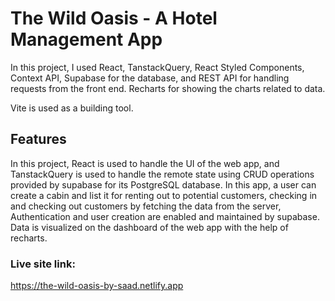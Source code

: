 # The Wild Oasis - A Hotel Management App

In this project, I used React, TanstackQuery, React Styled Components, Context API, Supabase for the database, and REST API for handling requests from the front end. Recharts for showing the charts related to data. 

Vite is used as a building tool.

## Features

In this project, React is used to handle the UI of the web app, and TanstackQuery is used to handle the remote state using CRUD operations provided by supabase for its PostgreSQL database. In this app, a user can create a cabin and list it for renting out to potential customers, checking in and checking out customers by fetching the data from the server, Authentication and user creation are enabled and maintained by supabase. Data is visualized on the dashboard of the web app with the help of recharts.

### Live site link:
https://the-wild-oasis-by-saad.netlify.app

